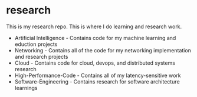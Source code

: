 # research

This is my research repo. This is where I do learning and research work.

- Artificial Intelligence - Contains code for my machine learning and eduction projects
- Networking - Contains all of the code for my networking implementation and research projects
- Cloud - Contains code for cloud, devops, and distributed systems research
- High-Performance-Code - Contains all of my latency-sensitive work
- Software-Engineering - Contains research for software architecture learnings
